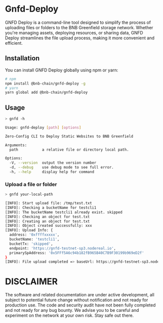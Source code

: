 # Gnfd-Deploy

GNFD Deploy is a command-line tool designed to simplify the process of uploading files or folders to the BNB Greenfield storage network. Whether you're managing assets, deploying resources, or sharing data, GNFD Deploy streamlines the file upload process, making it more convenient and efficient.

## Installation

You can install GNFD Deploy globally using npm or yarn:

```bash
# npm
npm install @bnb-chain/gnfd-deploy -g
# yarn
yarn global add @bnb-chain/gnfd-deploy
```

## Usage

```bash
> gnfd -h

Usage: gnfd-deploy [path] [options]

Zero-Config CLI to Deploy Static Websites to BNB Greenfield

Arguments:
  path           a relative file or directory local path.

Options:
  -V, --version  output the version number
  -d, --debug    use debug mode to see full error.
  -h, --help     display help for command
```

### Upload a file or folder

```bash
> gnfd your-local-path

[INFO]: Start upload file: /tmp/test.txt
[INFO]: Checking a bucketName for testcli1
[INFO]: The bucketName testcli1 already exist. skipped
[INFO]: Checking an object for test.txt
[INFO]: Creating an object for test.txt
[INFO]: Object created successfully: xxx
[INFO]: Upload Info: {
  address: '0xffffxxxxx',
  bucketName: 'testcli1',
  bucketTx: 'skipped',
  endpoint: 'https://gnfd-testnet-sp3.nodereal.io',
  primarySpAddress: '0x5FFf5A6c94b182fB965B40C7B9F30199b969eD2f'
}
[INFO]: File upload completed => baseUrl: https://gnfd-testnet-sp3.nodereal.io/view/testcli1/test.txt
```

# DISCLAIMER

The software and related documentation are under active development, all subject to potential future change without notification and not ready for production use. The code and security audit have not been fully completed and not ready for any bug bounty. We advise you to be careful and experiment on the network at your own risk. Stay safe out there.
